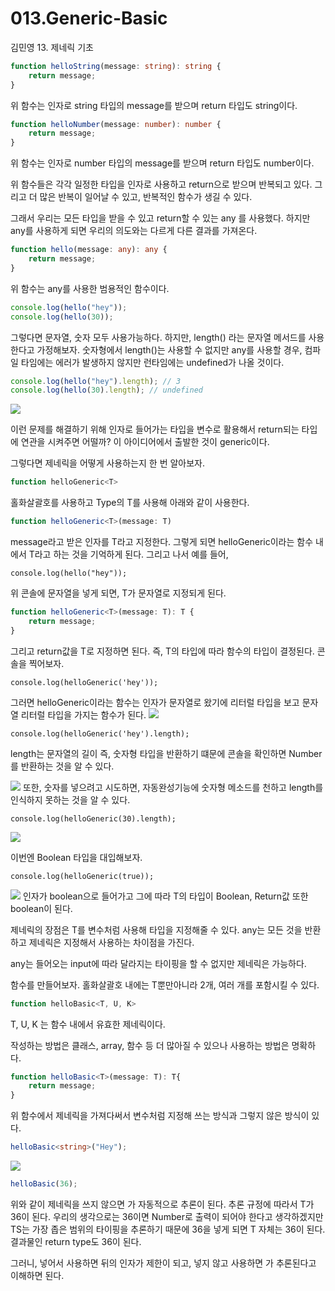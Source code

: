 # 013.Generic-Basic

김민영 13. 제네릭 기초

```TypeScript
function helloString(message: string): string {
	return message;
}
```
위 함수는 인자로 string 타입의 message를 받으며
return 타입도 string이다.

```TypeScript
function helloNumber(message: number): number {
	return message;
}
```
위 함수는 인자로 number 타입의 message를 받으며
return 타입도 number이다.

위 함수들은 각각 일정한 타입을 인자로 사용하고 return으로 받으며 반복되고 있다.
그리고 더 많은 반복이 일어날 수 있고, 반복적인 함수가 생길 수 있다.

그래서 우리는 모든 타입을 받을 수 있고 return할 수 있는 any 를 사용했다.
하지만 any를 사용하게 되면 우리의 의도와는 다르게 다른 결과를 가져온다. 

```TypeScript
function hello(message: any): any {
	return message;
}
```

위 함수는 any를 사용한 범용적인 함수이다.

```TypeScript
console.log(hello("hey"));
console.log(hello(30));
```
그렇다면 문자열, 숫자 모두 사용가능하다.
하지만, length() 라는 문자열 메서드를 사용한다고 가정해보자.
숫자형에서 length()는 사용할 수 없지만 any를 사용할 경우, 
컴파일 타임에는 에러가 발생하지 않지만 런타임에는 undefined가 나올 것이다.

```TypeScript
console.log(hello("hey").length); // 3
console.log(hello(30).length); // undefined
```
![](https://velog.velcdn.com/images/minyoungdumb/post/19b79ad5-2891-465f-9268-cda2b24c047f/image.png)

이런 문제를 해결하기 위해 인자로 들어가는 타입을 변수로 활용해서 return되는 타입에 연관을 시켜주면 어떨까? 이 아이디어에서 출발한 것이 generic이다.

그렇다면 제네릭을 어떻게 사용하는지 한 번 알아보자.

```TypeScript
function helloGeneric<T>
```
홀화살괄호를 사용하고 Type의 T를 사용해 아래와 같이 사용한다.
```TypeScript
function helloGeneric<T>(message: T)
```
message라고 받은 인자를 T라고 지정한다.
그렇게 되면 helloGeneric이라는 함수 내에서 T라고 하는 것을 기억하게 된다.
그리고 나서 예를 들어,
```
console.log(hello("hey"));
```
위 콘솔에 문자열을 넣게 되면, T가 문자열로 지정되게 된다.
```TypeScript
function helloGeneric<T>(message: T): T {
	return message;
}
```
그리고 return값을 T로 지정하면 된다. 즉, T의 타입에 따라 함수의 타입이 결정된다.
콘솔을 찍어보자.

```
console.log(helloGeneric('hey'));
```
그러면 helloGeneric이라는 함수는 인자가 문자열로 왔기에 리터럴 타입을 보고 문자열 리터럴 타입을 가지는 함수가 된다.
![](https://velog.velcdn.com/images/minyoungdumb/post/78c7bf1e-2318-411b-97d3-a3fa4e1f4757/image.png)

```
console.log(helloGeneric('hey').length);
```
length는 문자열의 길이 즉, 숫자형 타입을 반환하기 떄문에 
콘솔을 확인하면 Number를 반환하는 것을 알 수 있다.

![](https://velog.velcdn.com/images/minyoungdumb/post/b0600a42-ee34-4919-8931-a1b291985f12/image.png)
또한, 숫자를 넣으려고 시도하면, 자동완성기능에 숫자형 메소드를 천하고 length를 인식하지 못하는 것을 알 수 있다.
```
console.log(helloGeneric(30).length);
```
![](https://velog.velcdn.com/images/minyoungdumb/post/9cac7206-cea8-4c52-b2f6-aeb0938cc373/image.png)

이번엔 Boolean 타입을 대입해보자.
```
console.log(helloGeneric(true));
```
![](https://velog.velcdn.com/images/minyoungdumb/post/01598b0f-a1ea-4806-a03c-0874ca263392/image.png)
인자가 boolean으로 들어가고 그에 따라 T의 타입이 Boolean, Return값 또한 boolean이 된다. 

제네릭의 장점은 T를 변수처럼 사용해 타입을 지정해줄 수 있다.
any는 모든 것을 반환하고 제네릭은 지정해서 사용하는 차이점을 가진다.

any는 들어오는 input에 따라 달라지는 타이핑을 할 수 없지만 제네릭은 가능하다.

함수를 만들어보자. 홀화살괄호 내에는 T뿐만아니라 2개, 여러 개를 포함시킬 수 있다.
```TypeScript
function helloBasic<T, U, K>
```
T, U, K 는 함수 내에서 유효한 제네릭이다.


작성하는 방법은 클래스, array, 함수 등 더 많아질 수 있으나 사용하는 방법은 명확하다. 
```TypeScript
function helloBasic<T>(message: T): T{
	return message;
}
```
위 함수에서 제네릭을 가져다써서 변수처럼 지정해 쓰는 방식과 그렇지 않은 방식이 있다. 
```TypeScript
helloBasic<string>("Hey");
```
![](https://velog.velcdn.com/images/minyoungdumb/post/a5fcd2e5-c2c7-43eb-b37e-d80f56e7b857/image.png)

```TypeScript
helloBasic(36);
```
위와 같이 제네릭을 쓰지 않으면 <T>가 자동적으로 추론이 된다. 추론 규정에 따라서 T가 36이 된다.
우리의 생각으로는 36이면 Number로 출력이 되어야 한다고 생각하겠지만 TS는 가장 좁은 범위의 타이핑을 추론하기 때문에  36을 넣게 되면 T 자체는 36이 된다. 결과물인 return type도 36이 된다.
  
그러니, 넣어서 사용하면 <T>뒤의 인자가 제한이 되고, 넣지 않고 사용하면 <T>가 추론된다고 이해하면 된다.
  




